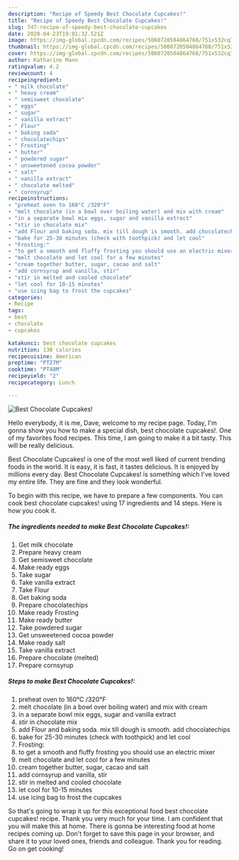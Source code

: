 ```yaml
---
description: "Recipe of Speedy Best Chocolate Cupcakes!"
title: "Recipe of Speedy Best Chocolate Cupcakes!"
slug: 747-recipe-of-speedy-best-chocolate-cupcakes
date: 2020-04-23T19:01:32.521Z
image: https://img-global.cpcdn.com/recipes/5060720504864768/751x532cq70/best-chocolate-cupcakes-recipe-main-photo.jpg
thumbnail: https://img-global.cpcdn.com/recipes/5060720504864768/751x532cq70/best-chocolate-cupcakes-recipe-main-photo.jpg
cover: https://img-global.cpcdn.com/recipes/5060720504864768/751x532cq70/best-chocolate-cupcakes-recipe-main-photo.jpg
author: Katharine Mann
ratingvalue: 4.2
reviewcount: 4
recipeingredient:
- " milk chocolate"
- " heavy cream"
- " semisweet chocolate"
- " eggs"
- " sugar"
- " vanilla extract"
- " Flour"
- " baking soda"
- " chocolatechips"
- " Frosting"
- " butter"
- " powdered sugar"
- " unsweetened cocoa powder"
- " salt"
- " vanilla extract"
- " chocolate melted"
- " cornsyrup"
recipeinstructions:
- "preheat oven to 160°C /320°F"
- "melt chocolate (in a bowl over boiling water) and mix with cream"
- "in a separate bowl mix eggs, sugar and vanilla extract"
- "stir in chocolate mix"
- "add Flour and baking soda. mix till dough is smooth. add chocolatechips"
- "bake for 25-30 minutes (check with toothpick) and let cool"
- "Frosting:"
- "to get a smooth and fluffy frosting you should use an electric mixer"
- "melt chocolate and let cool for a few minutes"
- "cream together butter, sugar, cacao and salt"
- "add cornsyrup and vanilla, stir"
- "stir in melted and cooled chocolate"
- "let cool for 10-15 minutes"
- "use icing bag to frost the cupcakes"
categories:
- Recipe
tags:
- best
- chocolate
- cupcakes

katakunci: best chocolate cupcakes 
nutrition: 130 calories
recipecuisine: American
preptime: "PT27M"
cooktime: "PT48M"
recipeyield: "2"
recipecategory: Lunch

---
```



![Best Chocolate Cupcakes!](https://img-global.cpcdn.com/recipes/5060720504864768/751x532cq70/best-chocolate-cupcakes-recipe-main-photo.jpg)

Hello everybody, it is me, Dave, welcome to my recipe page. Today, I'm gonna show you how to make a special dish, best chocolate cupcakes!. One of my favorites food recipes. This time, I am going to make it a bit tasty. This will be really delicious.

Best Chocolate Cupcakes! is one of the most well liked of current trending foods in the world. It is easy, it is fast, it tastes delicious. It is enjoyed by millions every day. Best Chocolate Cupcakes! is something which I've loved my entire life. They are fine and they look wonderful.




To begin with this recipe, we have to prepare a few components. You can cook best chocolate cupcakes! using 17 ingredients and 14 steps. Here is how you cook it.

<!--inarticleads1-->

##### The ingredients needed to make Best Chocolate Cupcakes!:

1. Get  milk chocolate
1. Prepare  heavy cream
1. Get  semisweet chocolate
1. Make ready  eggs
1. Take  sugar
1. Take  vanilla extract
1. Take  Flour
1. Get  baking soda
1. Prepare  chocolatechips
1. Make ready  Frosting
1. Make ready  butter
1. Take  powdered sugar
1. Get  unsweetened cocoa powder
1. Make ready  salt
1. Take  vanilla extract
1. Prepare  chocolate (melted)
1. Prepare  cornsyrup




<!--inarticleads2-->

##### Steps to make Best Chocolate Cupcakes!:

1. preheat oven to 160°C /320°F
1. melt chocolate (in a bowl over boiling water) and mix with cream
1. in a separate bowl mix eggs, sugar and vanilla extract
1. stir in chocolate mix
1. add Flour and baking soda. mix till dough is smooth. add chocolatechips
1. bake for 25-30 minutes (check with toothpick) and let cool
1. Frosting:
1. to get a smooth and fluffy frosting you should use an electric mixer
1. melt chocolate and let cool for a few minutes
1. cream together butter, sugar, cacao and salt
1. add cornsyrup and vanilla, stir
1. stir in melted and cooled chocolate
1. let cool for 10-15 minutes
1. use icing bag to frost the cupcakes




So that's going to wrap it up for this exceptional food best chocolate cupcakes! recipe. Thank you very much for your time. I am confident that you will make this at home. There is gonna be interesting food at home recipes coming up. Don't forget to save this page in your browser, and share it to your loved ones, friends and colleague. Thank you for reading. Go on get cooking!
